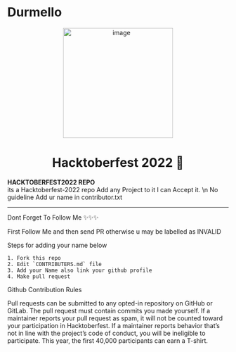 # Durmello
<p align="center">
    <a href="https://hacktoberfest.com/">
    <img src="https://pbs.twimg.com/profile_images/1567906020831150081/oJ7mKaaj_400x400.jpg" alt="image" width="250" height="250">
    </a>
</p>

<h1 align="center"> Hacktoberfest 2022 🎉</h1>
<div align="centre">
    <b>HACKTOBERFEST2022 REPO</b>
</div>
its a Hacktoberfest-2022 repo
Add any Project to it I can Accept it.
\n No guideline
Add ur name in contributor.txt
<hr>
<p align="center>
          <b style="color:red;text-decoration: underline;">Dont Forget To Follow Me ✨✨✨</b>
</p>

First Follow Me and then send PR otherwise u may be labelled as INVALID

Steps for adding your name below

    1. Fork this repo
    2. Edit `CONTRIBUTERS.md` file
    3. Add your Name also link your github profile
    4. Make pull request

Github Contribution Rules

Pull requests can be submitted to any opted-in repository on GitHub or GitLab.
The pull request must contain commits you made yourself.
If a maintainer reports your pull request as spam, it will not be counted toward your participation in Hacktoberfest.
If a maintainer reports behavior that’s not in line with the project’s code of conduct, you will be ineligible to participate.
This year, the first 40,000 participants can earn a T-shirt.



